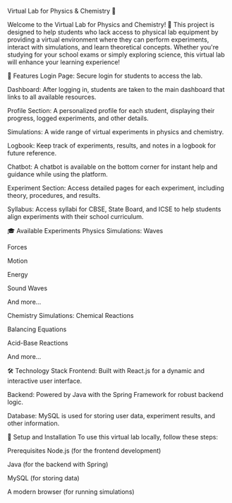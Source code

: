 Virtual Lab for Physics & Chemistry 🧪

Welcome to the Virtual Lab for Physics and Chemistry! 🌟
This project is designed to help students who lack access to physical lab equipment by providing a virtual environment where they can perform experiments, interact with simulations, and learn theoretical concepts. Whether you're studying for your school exams or simply exploring science, this virtual lab will enhance your learning experience!

🚀 Features
Login Page: Secure login for students to access the lab.

Dashboard: After logging in, students are taken to the main dashboard that links to all available resources.

Profile Section: A personalized profile for each student, displaying their progress, logged experiments, and other details.

Simulations: A wide range of virtual experiments in physics and chemistry.

Logbook: Keep track of experiments, results, and notes in a logbook for future reference.

Chatbot: A chatbot is available on the bottom corner for instant help and guidance while using the platform.

Experiment Section: Access detailed pages for each experiment, including theory, procedures, and results.

Syllabus: Access syllabi for CBSE, State Board, and ICSE to help students align experiments with their school curriculum.

🎓 Available Experiments
Physics Simulations:
Waves

Forces

Motion

Energy

Sound Waves

And more...

Chemistry Simulations:
Chemical Reactions

Balancing Equations

Acid-Base Reactions

And more...

🛠️ Technology Stack
Frontend: Built with React.js for a dynamic and interactive user interface.

Backend: Powered by Java with the Spring Framework for robust backend logic.

Database: MySQL is used for storing user data, experiment results, and other information.

🔧 Setup and Installation
To use this virtual lab locally, follow these steps:

Prerequisites
Node.js (for the frontend development)

Java (for the backend with Spring)

MySQL (for storing data)

A modern browser (for running simulations)
